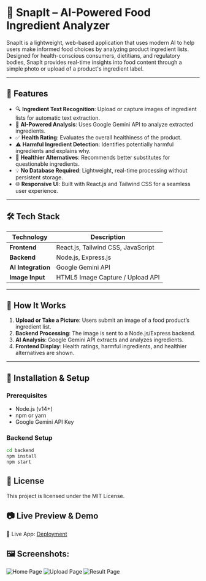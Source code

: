 # 📸 SnapIt – AI-Powered Food Ingredient Analyzer

SnapIt is a lightweight, web-based application that uses modern AI to help users make informed food choices by analyzing product ingredient lists. Designed for health-conscious consumers, dietitians, and regulatory bodies, SnapIt provides real-time insights into food content through a simple photo or upload of a product's ingredient label.

---

## 🚀 Features

- 🔍 **Ingredient Text Recognition**: Upload or capture images of ingredient lists for automatic text extraction.
- 🧠 **AI-Powered Analysis**: Uses Google Gemini API to analyze extracted ingredients.
- ✅ **Health Rating**: Evaluates the overall healthiness of the product.
- ⚠️ **Harmful Ingredient Detection**: Identifies potentially harmful ingredients and explains why.
- 🌿 **Healthier Alternatives**: Recommends better substitutes for questionable ingredients.
- 💡 **No Database Required**: Lightweight, real-time processing without persistent storage.
- 🌐 **Responsive UI**: Built with React.js and Tailwind CSS for a seamless user experience.

---

## 🛠️ Tech Stack

| Technology         | Description                             |
|--------------------|-----------------------------------------|
| **Frontend**       | React.js, Tailwind CSS, JavaScript      |
| **Backend**        | Node.js, Express.js                     |
| **AI Integration** | Google Gemini API                       |
| **Image Input**    | HTML5 Image Capture / Upload API        |

---

## 📸 How It Works

1. **Upload or Take a Picture**: Users submit an image of a food product’s ingredient list.
2. **Backend Processing**: The image is sent to a Node.js/Express backend.
3. **AI Analysis**: Google Gemini API extracts and analyzes ingredients.
4. **Frontend Display**: Health ratings, harmful ingredients, and healthier alternatives are shown.

---

## 🧪 Installation & Setup

### Prerequisites

- Node.js (v14+)
- npm or yarn
- Google Gemini API Key

### Backend Setup

```bash
cd backend
npm install
npm start
```
## 📄 License  
This project is licensed under the MIT License.

## 📷 Live Preview & Demo  
🔗 Live App: [Deployment](https://snap-it-xi.vercel.app/)

## 🖼️ Screenshots:  
![Home Page](client/src/assets/home.png)
![Upload Page](client/src/assets/upload.png)
![Result Page](client/src/assets/result.png)
